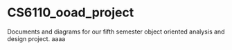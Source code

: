# CS6110_ooad_project
Documents and diagrams for our fifth semester object oriented analysis and design project.
aaaa
